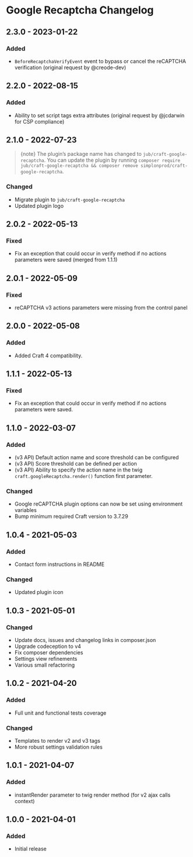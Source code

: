 # Google Recaptcha Changelog

## 2.3.0 - 2023-01-22

### Added
- `BeforeRecaptchaVerifyEvent` event to bypass or cancel the reCAPTCHA verification (original request by @creode-dev)

## 2.2.0 - 2022-08-15

### Added
- Ability to set script tags extra attributes (original request by @jcdarwin for CSP compliance)

## 2.1.0 - 2022-07-23

> {note} The plugin’s package name has changed to `jub/craft-google-recaptcha`. You can update the plugin by running `composer require jub/craft-google-recaptcha && composer remove simplonprod/craft-google-recaptcha`.

### Changed
- Migrate plugin to `jub/craft-google-recaptcha`
- Updated plugin logo


## 2.0.2 - 2022-05-13
### Fixed
- Fix an exception that could occur in verify method if no actions parameters were saved (merged from 1.1.1)

## 2.0.1 - 2022-05-09

### Fixed
- reCAPTCHA v3 actions parameters were missing from the control panel

## 2.0.0 - 2022-05-08

### Added
- Added Craft 4 compatibility.

## 1.1.1 - 2022-05-13
### Fixed
- Fix an exception that could occur in verify method if no actions parameters were saved.

## 1.1.0 - 2022-03-07
### Added
- (v3 API) Default action name and score threshold can be configured
- (v3 API) Score threshold can be defined per action
- (v3 API) Ability to specify the action name in the twig `craft.googleRecaptcha.render()` function first parameter.

### Changed
- Google reCAPTCHA plugin options can now be set using environment variables
- Bump minimum required Craft version to 3.7.29

## 1.0.4 - 2021-05-03
### Added
- Contact form instructions in README

### Changed
- Updated plugin icon

## 1.0.3 - 2021-05-01
### Changed
- Update docs, issues and changelog links in composer.json
- Upgrade codeception to v4
- Fix composer dependencies
- Settings view refinements
- Various small refactoring

## 1.0.2 - 2021-04-20
### Added
- Full unit and functional tests coverage

### Changed
- Templates to render v2 and v3 tags
- More robust settings validation rules

## 1.0.1 - 2021-04-07
### Added
- instantRender parameter to twig render method (for v2 ajax calls context)

## 1.0.0 - 2021-04-01
### Added
- Initial release

